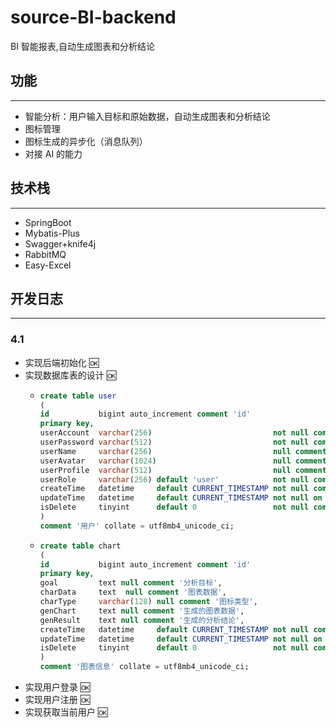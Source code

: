 # source-BI-backend
BI 智能报表,自动生成图表和分析结论

## 功能
___
- 智能分析：用户输入目标和原始数据，自动生成图表和分析结论
- 图标管理
- 图标生成的异步化（消息队列）
- 对接 AI 的能力

## 技术栈
___
- SpringBoot
- Mybatis-Plus
- Swagger+knife4j
- RabbitMQ
- Easy-Excel
## 开发日志
___
### 4.1
- 实现后端初始化 :ok:
- 实现数据库表的设计 :ok:
  - ```sql
    create table user
    (
    id           bigint auto_increment comment 'id'
    primary key,
    userAccount  varchar(256)                           not null comment '账号',
    userPassword varchar(512)                           not null comment '密码',
    userName     varchar(256)                           null comment '用户昵称',
    userAvatar   varchar(1024)                          null comment '用户头像',
    userProfile  varchar(512)                           null comment '用户简介',
    userRole     varchar(256) default 'user'            not null comment '用户角色：user/admin/ban',
    createTime   datetime     default CURRENT_TIMESTAMP not null comment '创建时间',
    updateTime   datetime     default CURRENT_TIMESTAMP not null on update CURRENT_TIMESTAMP comment '更新时间',
    isDelete     tinyint      default 0                 not null comment '是否删除'
    )
    comment '用户' collate = utf8mb4_unicode_ci;
    ```
  - ```sql
    create table chart
    (
    id           bigint auto_increment comment 'id'
    primary key,
    goal         text null comment '分析目标',
    charData     text  null comment '图表数据',
    charType     varchar(128) null comment '图标类型',
    genChart     text null comment '生成的图表数据',
    genResult    text null comment '生成的分析结论',
    createTime   datetime     default CURRENT_TIMESTAMP not null comment '创建时间',
    updateTime   datetime     default CURRENT_TIMESTAMP not null on update CURRENT_TIMESTAMP comment '更新时间',
    isDelete     tinyint      default 0                 not null comment '是否删除'
    )
    comment '图表信息' collate = utf8mb4_unicode_ci;
    ```
- 实现用户登录 :ok:
- 实现用户注册 :ok:
- 实现获取当前用户 :ok: